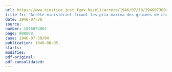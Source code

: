 ```yaml
---
url: https://www.ejustice.just.fgov.be/eli/arrete/1946/07/30/1946073004/justel
title-fr: "Arrêté ministériel fixant les prix maxima des graines de chanvre"
date: 1946-07-30
source:
number: 1946073004
page: 888888
case: 1946-07-30/04
publication: 1946-08-05
starts:
modifies:
pdf-original:
pdf-consolidated:
---
```


